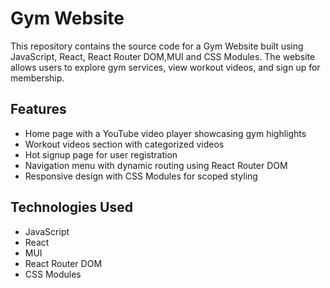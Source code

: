 # Gym Website

This repository contains the source code for a Gym Website built using JavaScript, React, React Router DOM,MUI and CSS Modules. The website allows users to explore gym services, view workout videos, and sign up for membership.

## Features

- Home page with a YouTube video player showcasing gym highlights
- Workout videos section with categorized videos
- Hot signup page for user registration
- Navigation menu with dynamic routing using React Router DOM
- Responsive design with CSS Modules for scoped styling

## Technologies Used

- JavaScript
- React
- MUI
- React Router DOM
- CSS Modules

